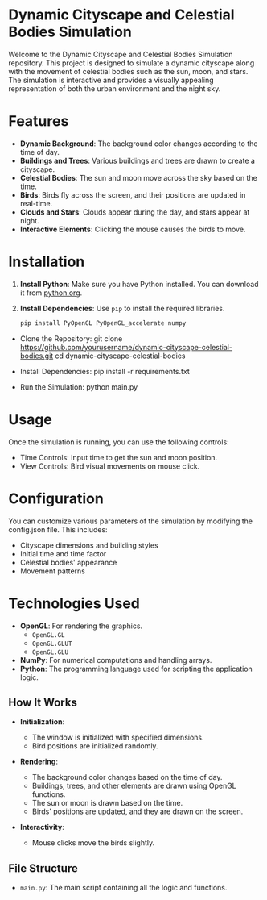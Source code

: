 # Dynamic Cityscape and Celestial Bodies Simulation
Welcome to the Dynamic Cityscape and Celestial Bodies Simulation repository. This project is designed to simulate a dynamic cityscape along with the movement of celestial bodies such as the sun, moon, and stars. The simulation is interactive and provides a visually appealing representation of both the urban environment and the night sky.

# Features
- **Dynamic Background**: The background color changes according to the time of day.
- **Buildings and Trees**: Various buildings and trees are drawn to create a cityscape.
- **Celestial Bodies**: The sun and moon move across the sky based on the time.
- **Birds**: Birds fly across the screen, and their positions are updated in real-time.
- **Clouds and Stars**: Clouds appear during the day, and stars appear at night.
- **Interactive Elements**: Clicking the mouse causes the birds to move.

# Installation

1. **Install Python**: Make sure you have Python installed. You can download it from [python.org](https://www.python.org/).

2. **Install Dependencies**: Use `pip` to install the required libraries.
    ```bash
    pip install PyOpenGL PyOpenGL_accelerate numpy
    ```

- Clone the Repository:
git clone https://github.com/yourusername/dynamic-cityscape-celestial-bodies.git
cd dynamic-cityscape-celestial-bodies

- Install Dependencies:
pip install -r requirements.txt

- Run the Simulation:
python main.py

# Usage
Once the simulation is running, you can use the following controls:

- Time Controls: Input time to get the sun and moon position.
- View Controls: Bird visual movements on mouse click.

# Configuration
You can customize various parameters of the simulation by modifying the config.json file. This includes:

- Cityscape dimensions and building styles
- Initial time and time factor
- Celestial bodies' appearance
- Movement patterns

# Technologies Used
- **OpenGL**: For rendering the graphics.
  - `OpenGL.GL`
  - `OpenGL.GLUT`
  - `OpenGL.GLU`
- **NumPy**: For numerical computations and handling arrays.
- **Python**: The programming language used for scripting the application logic.

## How It Works

- **Initialization**:
  - The window is initialized with specified dimensions.
  - Bird positions are initialized randomly.

- **Rendering**:
  - The background color changes based on the time of day.
  - Buildings, trees, and other elements are drawn using OpenGL functions.
  - The sun or moon is drawn based on the time.
  - Birds' positions are updated, and they are drawn on the screen.

- **Interactivity**:
  - Mouse clicks move the birds slightly.

## File Structure

- `main.py`: The main script containing all the logic and functions.
